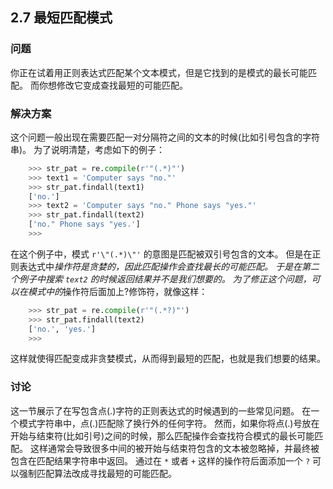 ## 2.7 最短匹配模式 ##
### 问题 ###
你正在试着用正则表达式匹配某个文本模式，但是它找到的是模式的最长可能匹配。
而你想修改它变成查找最短的可能匹配。
### 解决方案 ###
这个问题一般出现在需要匹配一对分隔符之间的文本的时候(比如引号包含的字符串)。
为了说明清楚，考虑如下的例子：
```python
    >>> str_pat = re.compile(r'"(.*)"')
    >>> text1 = 'Computer says "no."'
    >>> str_pat.findall(text1)
    ['no.']
    >>> text2 = 'Computer says "no." Phone says "yes."'
    >>> str_pat.findall(text2)
    ['no." Phone says "yes.']
    >>>

```
在这个例子中，模式 ``r'\"(.*)\"'`` 的意图是匹配被双引号包含的文本。
但是在正则表达式中*操作符是贪婪的，因此匹配操作会查找最长的可能匹配。
于是在第二个例子中搜索 ``text2`` 的时候返回结果并不是我们想要的。
为了修正这个问题，可以在模式中的*操作符后面加上?修饰符，就像这样：
```python
    >>> str_pat = re.compile(r'"(.*?)"')
    >>> str_pat.findall(text2)
    ['no.', 'yes.']
    >>>

```
这样就使得匹配变成非贪婪模式，从而得到最短的匹配，也就是我们想要的结果。
### 讨论 ###
这一节展示了在写包含点(.)字符的正则表达式的时候遇到的一些常见问题。
在一个模式字符串中，点(.)匹配除了换行外的任何字符。
然而，如果你将点(.)号放在开始与结束符(比如引号)之间的时候，那么匹配操作会查找符合模式的最长可能匹配。
这样通常会导致很多中间的被开始与结束符包含的文本被忽略掉，并最终被包含在匹配结果字符串中返回。
通过在 ``*`` 或者 ``+`` 这样的操作符后面添加一个 ``?`` 可以强制匹配算法改成寻找最短的可能匹配。
